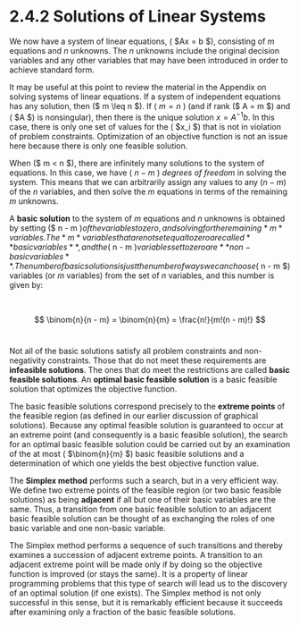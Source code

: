 # 2.4.2 Solutions of Linear Systems

We now have a system of linear equations, ( $Ax = b $), consisting of *m* equations and *n* unknowns. The *n* unknowns include the original decision variables and any other variables that may have been introduced in order to achieve standard form.

It may be useful at this point to review the material in the Appendix on solving systems of linear equations. If a system of independent equations has any solution, then ($ m \leq n $). If ( $m = n$ ) (and if rank ($ A = m $) and ( $A $) is nonsingular), then there is the unique solution $x = A^{-1}b$. In this case, there is only one set of values for the ( $x_i $) that is not in violation of problem constraints. Optimization of an objective function is not an issue here because there is only one feasible solution.

When ($ m < n $), there are infinitely many solutions to the system of equations. In this case, we have ( $n - m$ ) *degrees of freedom* in solving the system. This means that we can arbitrarily assign any values to any ($n - m$) of the *n* variables, and then solve the *m* equations in terms of the remaining *m* unknowns.

A **basic solution** to the system of *m* equations and *n* unknowns is obtained by setting ($ n - m $) of the variables to zero, and solving for the remaining *m* variables. The *m* variables that are not set equal to zero are called **basic variables**, and the ($ n - m $) variables set to zero are **non-basic variables**. The number of basic solutions is just the number of ways we can choose ($ n - m $) variables (or *m* variables) from the set of *n* variables, and this number is given by:

<br />

$$
\binom{n}{n - m} = \binom{n}{m} = \frac{n!}{m!(n - m)!}
$$
<br />

Not all of the basic solutions satisfy all problem constraints and non-negativity constraints. Those that do not meet these requirements are **infeasible solutions**. The ones that do meet the restrictions are called **basic feasible solutions**. An **optimal basic feasible solution** is a basic feasible solution that optimizes the objective function.

The basic feasible solutions correspond precisely to the **extreme points** of the feasible region (as defined in our earlier discussion of graphical solutions). Because any optimal feasible solution is guaranteed to occur at an extreme point (and consequently is a basic feasible solution), the search for an optimal basic feasible solution could be carried out by an examination of the at most ( $\binom{n}{m} $) basic feasible solutions and a determination of which one yields the best objective function value.

The **Simplex method** performs such a search, but in a very efficient way. We define two extreme points of the feasible region (or two basic feasible solutions) as being **adjacent** if all but one of their basic variables are the same. Thus, a transition from one basic feasible solution to an adjacent basic feasible solution can be thought of as exchanging the roles of one basic variable and one non-basic variable.

The Simplex method performs a sequence of such transitions and thereby examines a succession of adjacent extreme points. A transition to an adjacent extreme point will be made only if by doing so the objective function is improved (or stays the same). It is a property of linear programming problems that this type of search will lead us to the discovery of an optimal solution (if one exists). The Simplex method is not only successful in this sense, but it is remarkably efficient because it succeeds after examining only a fraction of the basic feasible solutions.